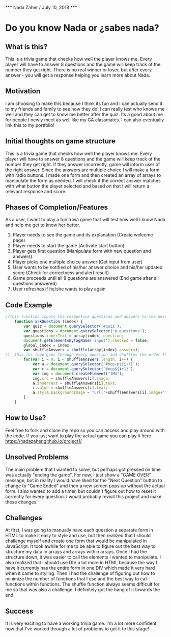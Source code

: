 *** Nada Zaher / July 10, 2018 ***

# Do you know Nada or ¿sabes nada?

## What is this?

This is a trivia game that checks how well the player knows me. Every player will have to answer 8 questions and the game will keep track of the number they get right. There is no real winner or loser, but after every answer - you will get a response helping you learn more about Nada. 

## Motivation

I am choosing to make this because I think its fun and I can actually send it to my friends and family to see how they do! I can really test who knows me well and they can get to know me better after the quiz. Its a good about me for people I newly meet as well like my GA classmates. I can also eventually link this to my portfolio!

## Initial thoughts on game structure

This is a trivia game that checks how well the player knows me. Every player will have to answer 8 questions and the game will keep track of the number they get right. If they answer incorrectly, game will inform user of the right answer. Since the answers are multiple choice I will make a form with radio buttons. I made one form and then created an array of arrays to manipulate the form as needed. I will check if the correct answer matches with what button the player selected and based on that I will return a relevant response and score. 

## Phases of Completion/Features

As a user, I want to play a fun trivia game that will test how well I know Nada and help me get to know her better. 
1)	Player needs to see the game and its explanation (Create welcome page)
2)	Player needs to start the game (Activate start button)
3)	Player gets first question (Manipulate form with new question and answers)
4)	Player picks one multiple choice answer (Get input from user)
5)  User wants to be notified of his/her answer choice and his/her updated score (Check for correctness and alert result)
6)  Game proceeds until all 8 questions are answered (End game after all questions answered)
7)  User refreshes if he/she wants to play again 

## Code Example 

```javascript
//this function inputs the respective questions and answers to the next form
    function askQuestion (index) {
        var quiz = document.querySelector('#quiz');
        var questions = document.querySelector('p.questions');
        questions.innerText = array[index].question; 
        document.getElementsByTagName('input').checked = false;
        global_index = index
        var shuffleAnswers = shuffle(array[index].answers);
//  this for loop goes through every question and shuffles the order that the answers are appearing in
        for(var i = 0; i < shuffleAnswers.length; i++) {
            var a = document.querySelector(`#mcp-p${i+1}`);
            var r = document.querySelector(`#mcp${i+1}`);
            var img = document.createElement("IMG"); 
            img.src = shuffleAnswers[i].image;
            a.innerText = shuffleAnswers[i].text;
            r.value = shuffleAnswers[i].text;
            a.style.backgroundImage = "url("+shuffleAnswers[i].image+")";
        }
    }
```

## How to Use?
Feel free to fork and clone my repo so you can access and play around with the code. If you just want to play the actual game you can play it here https://nadazaher.github.io/project1/

## Unsolved Problems
The main problem that I wanted to solve, but perhaps got pressed on time was actually "ending the game". For now, I just show a "GAME OVER" message, but in reality I would have liked for the "Next Question" button to change to "Game Ended" and then a new screen pops up without the actual form. I also wanted to add a timer, but couldn't figure out how to reset it correctly for every question. I would probably revisit this project and make these changes.

## Challenges
At first, I was going to manually have each question a separate form in HTML to make it easy to style and use, but then realized that I should challenge myself and create one form that would be manipulated in JavaScript. It took awhile for me to be able to figure out the best way to structure my data in arrays and arrays within arrays. Once I had the structure down, it was easier to call the elements I wanted to manipulate. I also realized that I should use DIV a lot more in HTML because the way I have it currently has the entire form in one DIV which made it very hard when it came to styling. Then I had the challenge of figuring out how to minimize the number of functions that I use and the best way to call functions within functions. The shuffle function always seems difficult for me so that was also a challenge. I definitely got the hang of it towards the end. 

## Success
It is very exciting to have a working trivia game. I'm a lot more confident now that I've worked through a lot of problems to get it to this stage!


